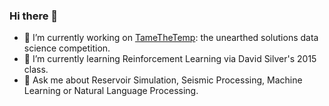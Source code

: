 ### Hi there 👋

<!--
**dabiged/dabiged** is a ✨ _special_ ✨ repository because its `README.md` (this file) appears on your GitHub profile.
- 👯 I’m looking to collaborate on 
- 🤔 I’m looking for help with 
- 📫 How to reach me: ...
- 😄 Pronouns: ...
- ⚡ Fun fact: 
Here are some ideas to get you started:
-->
- 🔭 I’m currently working on [TameTheTemp](https://unearthed.solutions/u/competitions/tame-the-temp): the unearthed solutions data science competition.
- 🌱 I’m currently learning Reinforcement Learning via David Silver's 2015 class.
- 💬 Ask me about Reservoir Simulation, Seismic Processing, Machine Learning or Natural Language Processing.



